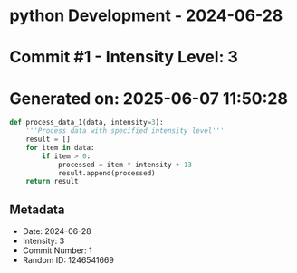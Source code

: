 ﻿# python Development - 2024-06-28
# Commit #1 - Intensity Level: 3
# Generated on: 2025-06-07 11:50:28
```python
def process_data_1(data, intensity=3):
    '''Process data with specified intensity level'''
    result = []
    for item in data:
        if item > 0:
            processed = item * intensity + 13
            result.append(processed)
    return result
```
## Metadata
- Date: 2024-06-28
- Intensity: 3
- Commit Number: 1
- Random ID: 1246541669
